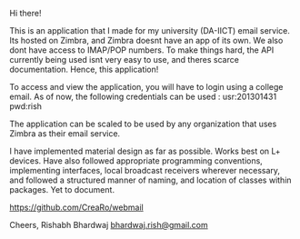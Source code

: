 Hi there!

This is an application that I made for my university (DA-IICT) email service. Its hosted on Zimbra, and Zimbra doesnt have an app of its own. 
We also dont have access to IMAP/POP numbers. To make things hard, the API currently being used isnt very easy to use, and theres scarce documentation. Hence, this application! 

To access and view the application, you will have to login using a college email. 
As of now, the following credentials can be used :
	usr:201301431
	pwd:rish

The application can be scaled to be used by any organization that uses Zimbra as their email service.

I have implemented material design as far as possible. Works best on L+ devices.
Have also followed appropriate programming conventions, implementing interfaces, local broadcast receivers wherever necessary, and followed a structured manner of naming, and location of classes within packages. Yet to document.

https://github.com/CreaRo/webmail

Cheers,
Rishabh Bhardwaj
bhardwaj.rish@gmail.com